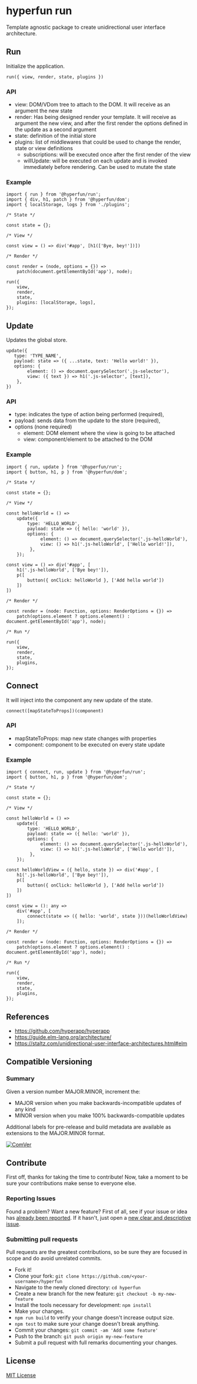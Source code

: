# hyperfun run

Template agnostic package to create unidirectional user interface architecture.

## Run

Initialize the application.

```run({ view, render, state, plugins })```

### API

- view: DOM/VDom tree to attach to the DOM. It will receive as an argument the new state
- render: Has being designed render your template. It will receive as argument the new view, and after the first render the options defined in the update as a second argument
- state: definition of the initial store
- plugins: list of middlewares that could be used to change the render, state or view definitions
    - subscriptions: will be executed once after the first render of the view
    - willUpdate: will be executed on each update and is invoked immediately before rendering. Can be used to mutate the state

### Example

```
import { run } from '@hyperfun/run';
import { div, h1, patch } from '@hyperfun/dom';
import { localStorage, logs } from './plugins';

/* State */

const state = {};

/* View */

const view = () => div('#app', [h1(['Bye, bey!'])])

/* Render */

const render = (node, options = {}) =>
    patch(document.getElementById('app'), node);

run({
    view,
    render,
    state,
    plugins: [localStorage, logs],
});
```

## Update

Updates the global store.

```
update({
   type: 'TYPE_NAME',
   payload: state => ({ ...state, text: 'Hello world!' }),
   options: {
        element: () => document.querySelector('.js-selector'),
        view: ({ text }) => h1('.js-selector', [text]),
    },
})
```

### API

- type: indicates the type of action being performed (required),
- payload: sends data from the update to the store (required),
- options (none required)
    - element: DOM element where the view is going to be attached
    - view: component/element to be attached to the DOM

### Example

```
import { run, update } from '@hyperfun/run';
import { button, h1, p } from '@hyperfun/dom';

/* State */

const state = {};

/* View */

const helloWorld = () =>
    update({
        type: 'HELLO_WORLD',
        payload: state => ({ hello: 'world' }),
        options: {
             element: () => document.querySelector('.js-helloWorld'),
             view: () => h1('.js-helloWorld', ['Hello world!']),
         },
    });

const view = () => div('#app', [
    h1('.js-helloWorld', ['Bye bey!']),
    p([
        button({ onClick: helloWorld }, ['Add hello world'])
    ])
])

/* Render */

const render = (node: Function, options: RenderOptions = {}) =>
    patch(options.element ? options.element() : document.getElementById('app'), node);

/* Run */

run({
    view,
    render,
    state,
    plugins,
});
```

## Connect

It will inject into the component any new update of the state.

```
connect([mapStateToProps])(component)
```

### API

- mapStateToProps: map new state changes with properties
- component: component to be executed on every state update

### Example 

```
import { connect, run, update } from '@hyperfun/run';
import { button, h1, p } from '@hyperfun/dom';

/* State */

const state = {};

/* View */

const helloWorld = () =>
    update({
        type: 'HELLO_WORLD',
        payload: state => ({ hello: 'world' }),
        options: {
             element: () => document.querySelector('.js-helloWorld'),
             view: () => h1('.js-helloWorld', ['Hello world!']),
         },
    });

const helloWorldView = ({ hello, state }) => div('#app', [
    h1('.js-helloWorld', ['Bye bey!']),
    p([
        button({ onClick: helloWorld }, ['Add hello world'])
    ])
])

const view = (): any =>
    div('#app', [
        connect(state => ({ hello: 'world', state }))(helloWorldView)
    ]);

/* Render */

const render = (node: Function, options: RenderOptions = {}) =>
    patch(options.element ? options.element() : document.getElementById('app'), node);

/* Run */

run({
    view,
    render,
    state,
    plugins,
});
```

## References

- https://github.com/hyperapp/hyperapp
- https://guide.elm-lang.org/architecture/
- https://staltz.com/unidirectional-user-interface-architectures.html#elm

## Compatible Versioning

### Summary

Given a version number MAJOR.MINOR, increment the:

- MAJOR version when you make backwards-incompatible updates of any kind
- MINOR version when you make 100% backwards-compatible updates

Additional labels for pre-release and build metadata are available as extensions to the MAJOR.MINOR format.

[![ComVer](https://img.shields.io/badge/ComVer-compliant-brightgreen.svg)](https://github.com/staltz/comver)

## Contribute

First off, thanks for taking the time to contribute!
Now, take a moment to be sure your contributions make sense to everyone else.

### Reporting Issues

Found a problem? Want a new feature? First of all, see if your issue or idea has [already been reported](../../issues).
If it hasn't, just open a [new clear and descriptive issue](../../issues/new).

### Submitting pull requests

Pull requests are the greatest contributions, so be sure they are focused in scope and do avoid unrelated commits.

-   Fork it!
-   Clone your fork: `git clone https://github.com/<your-username>/hyperfun`
-   Navigate to the newly cloned directory: `cd hyperfun`
-   Create a new branch for the new feature: `git checkout -b my-new-feature`
-   Install the tools necessary for development: `npm install`
-   Make your changes.
-   `npm run build` to verify your change doesn't increase output size.
-   `npm test` to make sure your change doesn't break anything.
-   Commit your changes: `git commit -am 'Add some feature'`
-   Push to the branch: `git push origin my-new-feature`
-   Submit a pull request with full remarks documenting your changes.

## License

[MIT License](https://github.com/gc-victor/hyperfun/blob/master/LICENSE.md)
